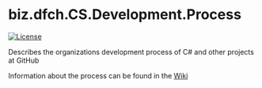 # biz.dfch.CS.Development.Process
[![License](https://img.shields.io/badge/license-Apache%20License%202.0-blue.svg)](https://github.com/dfensgmbh/biz.dfch.Development.CS.Process/blob/master/LICENSE)

Describes the organizations development process of C# and other projects at GitHub

Information about the process can be found in the [Wiki](https://github.com/dfensgmbh/biz.dfch.CS.Development.Process/wiki)
